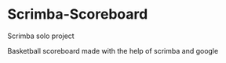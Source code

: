 # Scrimba-Scoreboard
Scrimba solo project

Basketball scoreboard made with the help of scrimba and google
